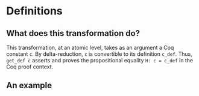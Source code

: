 # Definitions

## What does this transformation do?

This transformation, at an atomic level, takes as an argument a Coq constant `c`. 
By delta-reduction, `c` is convertible to its definition `c_def`.
Thus, `get_def c` asserts and proves the propositional equality `H: c = c_def` in the Coq proof context.

## An example